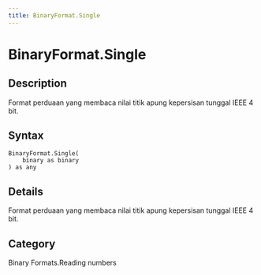 ```yaml
---
title: BinaryFormat.Single
---
```


# BinaryFormat.Single


## Description

Format perduaan yang membaca nilai titik apung kepersisan tunggal IEEE 4 bit.


## Syntax

```powerquery
BinaryFormat.Single(
    binary as binary
) as any
```


## Details

Format perduaan yang membaca nilai titik apung kepersisan tunggal IEEE 4 bit.



## Category
Binary Formats.Reading numbers
